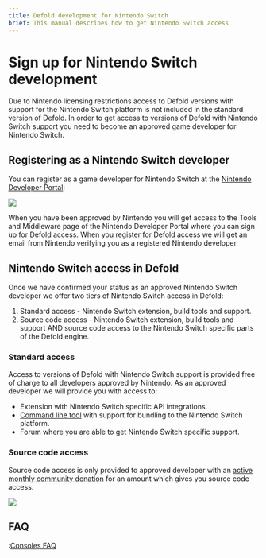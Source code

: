 ```yaml
---
title: Defold development for Nintendo Switch
brief: This manual describes how to get Nintendo Switch access
---
```


# Sign up for Nintendo Switch development

Due to Nintendo licensing restrictions access to Defold versions with support for the Nintendo Switch platform is not included in the standard version of Defold. In order to get access to versions of Defold with Nintendo Switch support you need to become an approved game developer for Nintendo Switch.


## Registering as a Nintendo Switch developer

You can register as a game developer for Nintendo Switch at the [Nintendo Developer Portal](https://developer.nintendo.com/register):

![](images/nintendo-switch/register-nintendo.png)

When you have been approved by Nintendo you will get access to the Tools and Middleware page of the Nintendo Developer Portal where you can sign up for Defold access. When you register for Defold access we will get an email from Nintendo verifying you as a registered Nintendo developer.


## Nintendo Switch access in Defold

Once we have confirmed your status as an approved Nintendo Switch developer we offer two tiers of Nintendo Switch access in Defold:

1. Standard access - Nintendo Switch extension, build tools and support.
2. Source code access - Nintendo Switch extension, build tools and support AND source code access to the Nintendo Switch specific parts of the Defold engine.


### Standard access

Access to versions of Defold with Nintendo Switch support is provided free of charge to all developers approved by Nintendo. As an approved developer we will provide you with access to:

* Extension with Nintendo Switch specific API integrations.
* [Command line tool](/manuals/bob) with support for bundling to the Nintendo Switch platform.
* Forum where you are able to get Nintendo Switch specific support.


### Source code access

Source code access is only provided to approved developer with an [active monthly community donation](/community-donations/) for an amount which gives you source code access.

![](images/nintendo-switch/register-defold.png)


## FAQ
:[Consoles FAQ](../shared/consoles-faq.md)
